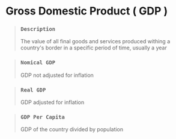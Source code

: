 # Gross Domestic Product ( GDP )

> ### `Description`
>
> The value of all final goods and services produced withing a country's border in a specific period of time, usually a year

> ### `Nomical GDP`
>
> GDP not adjusted for inflation

> ### `Real GDP`
>
> GDP adjusted for inflation

> ### `GDP Per Capita`
>
> GDP of the country divided by population
